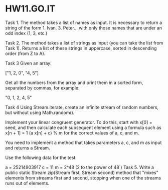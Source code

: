 # HW11.GO.IT

Task 1.
The method takes a list of names as input. It is necessary to return a string of the form 1. Ivan, 3. Peter... with only those names that are under an odd index (1, 3, etc.)

Task 2.
The method takes a list of strings as input (you can take the list from Task 1). Returns a list of these strings in uppercase, sorted in descending order (from Z to A).

Task 3
Given an array:

["1, 2, 0", "4, 5"]

Get all the numbers from the array and print them in a sorted form, separated by commas, for example:

"0, 1, 2, 4, 5"

Task 4
Using Stream.iterate, create an infinite stream of random numbers, but without using Math.random().

Implement your linear congruent generator. To do this, start with x[0] = seed, and then calculate each subsequent element using a formula such as x[n + 1] = 1 (a x[n] + c) % m for the correct values of a, c, and m.

You need to implement a method that takes parameters a, c, and m as input and returns a Stream<Long>.

Use the following data for the test:

a = 25214903917
c = 11
m = 2^48 (2 to the power of 48`)
Task 5.
Write a public static <T> Stream<T> zip(Stream<T> first, Stream<T> second) method that "mixes" elements from streams first and second, stopping when one of the streams runs out of elements.

